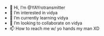 - 👋 Hi, I’m @YAYrotransmitter
- 👀 I’m interested in vidya
- 🌱 I’m currently learning vidya
- 💞️ I’m looking to collaborate on vidya
- 📫 How to reach me w/ yo hands my man XD

<!---
YAYrotransmitter/YAYrotransmitter is a ✨ special ✨ repository because its `README.md` (this file) appears on your GitHub profile.
You can click the Preview link to take a look at your changes.
--->

